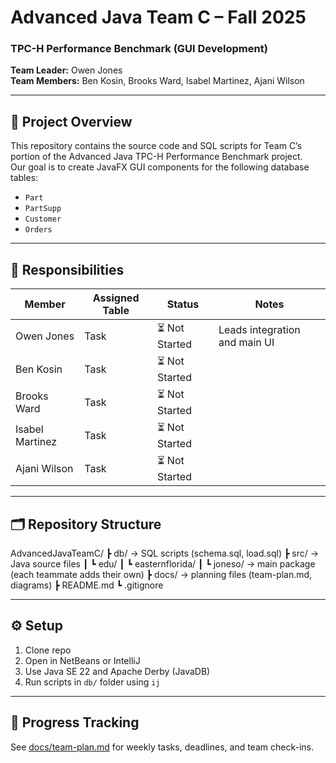 # Advanced Java Team C – Fall 2025
### TPC-H Performance Benchmark (GUI Development)

**Team Leader:** Owen Jones  
**Team Members:** Ben Kosin, Brooks Ward, Isabel Martinez, Ajani Wilson

---

## 📘 Project Overview
This repository contains the source code and SQL scripts for Team C’s portion of the Advanced Java TPC-H Performance Benchmark project.  
Our goal is to create JavaFX GUI components for the following database tables:

- `Part`
- `PartSupp`
- `Customer`
- `Orders`

---

## 🧩 Responsibilities
| Member | Assigned Table | Status | Notes |
|---------|----------------|--------|-------|
| Owen Jones | Task | ⏳ Not Started | Leads integration and main UI |
| Ben Kosin | Task | ⏳ Not Started |  |
| Brooks Ward | Task | ⏳ Not Started |  |
| Isabel Martinez | Task | ⏳ Not Started |  |
| Ajani Wilson | Task | ⏳ Not Started |  |

---

## 🗂️ Repository Structure
AdvancedJavaTeamC/
 ┣ db/              → SQL scripts (schema.sql, load.sql)
 ┣ src/             → Java source files
 ┃ ┗ edu/
 ┃   ┗ easternflorida/
 ┃     ┗ joneso/   → main package (each teammate adds their own)
 ┣ docs/            → planning files (team-plan.md, diagrams)
 ┣ README.md
 ┗ .gitignore

---

## ⚙️ Setup
1. Clone repo  
2. Open in NetBeans or IntelliJ  
3. Use Java SE 22 and Apache Derby (JavaDB)  
4. Run scripts in `db/` folder using `ij`

---

## 🧭 Progress Tracking
See [docs/team-plan.md](docs/team-plan.md) for weekly tasks, deadlines, and team check-ins.
